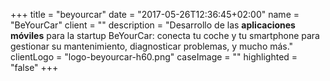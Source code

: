 +++
title = "beyourcar"
date = "2017-05-26T12:36:45+02:00"
name = "BeYourCar"
client = ""
description = "Desarrollo de las **aplicaciones móviles** para la startup BeYourCar: conecta tu coche y tu smartphone para gestionar su mantenimiento, diagnosticar problemas, y mucho más."
clientLogo = "logo-beyourcar-h60.png"
caseImage = ""
highlighted = "false"
+++


